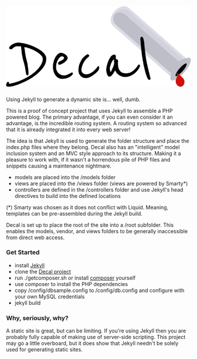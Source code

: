 # ![Decal](https://raw.githubusercontent.com/sperelson/Decal/master/_media/decallogo.svg)

Using Jekyll to generate a dynamic site is... well, dumb.

This is a proof of concept project that uses Jekyll to assemble a PHP powered blog. The primary advantage, if you can even consider it an advantage, is the incredible routing system. A routing system so advanced that it is already integrated it into every web server!

The idea is that Jekyll is used to generate the folder structure and place the index.php files where they belong. Decal also has an "intelligent" model inclusion system and an MVC style approach to its structure. Making it a pleasure to work with, if it wasn't a horrendous pile of PHP files and snippets causing a maintenance nightmare.

* models are placed into the /models folder
* views are placed into the /views folder (views are powered by Smarty*)
* controllers are defined in the /controllers folder and use Jekyll's head directives to build into the defined locations

(*) Smarty was chosen as it does not conflict with Liquid. Meaning, templates can be pre-assembled during the Jekyll build.

Decal is set up to place the root of the site into a /root subfolder. This enables the models, vendor, and views folders to be generally inaccessible from direct web access.

### Get Started
* install [Jekyll](http://jekyllrb.com/) 
* clone the [Decal project](https://github.com/sperelson/Decal)
* run ./getcomposer.sh or install [composer](https://getcomposer.org/) yourself
* use composer to install the PHP dependencies
* copy /config/dbsample.config to /config/db.config and configure with your own MySQL credentials
* jekyll build

### Why, seriously, why?
A static site is great, but can be limiting. If you're using Jekyll then you are probably fully capable of making use of server-side scripting. This project may go a little overboard, but it does show that Jekyll needn't be solely used for generating static sites.
